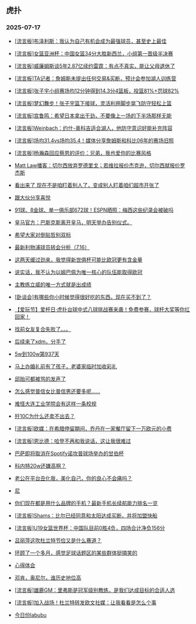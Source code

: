 ## 虎扑 
### 2025-07-17

+ [[流言板]布泽利斯：我认为自己有机会成为最强球员，甚至史上最佳](https://bbs.hupu.com/633765658.html)

+ [[流言板]女篮亚洲杯：中国女篮34分大胜新西兰，小组第一晋级半决赛](https://bbs.hupu.com/633768024.html)

+ [[流言板]威廉姆斯谈5年2.87亿续约雷霆：有点不真实，能让父母退休了](https://bbs.hupu.com/633767729.html)

+ [[流言板]TA记者：詹姆斯未提出任何交易&amp;买断，预计会参加湖人训练营](https://bbs.hupu.com/633768235.html)

+ [[流言板]张子宇小组赛场均12分钟得到14.3分4篮板，投篮81%+罚球82%](https://bbs.hupu.com/633768371.html)

+ [[流言板]梦幻舞步！张子宇篮下接球，灵活利用脚步晃飞防守轻松上篮](https://bbs.hupu.com/633766663.html)

+ [[流言板]宫鲁鸣：希望日本拿出干劲，不要像上一场的下半场那样无能](https://bbs.hupu.com/633769592.html)

+ [[流言板]Weinbach：约什-奥科吉适合湖人，他防守意识好能补充阵容](https://bbs.hupu.com/633769287.html)

+ [[流言板]场均31.4vs场均35.4！媒体分享詹姆斯和科比06年的赛场旧照](https://bbs.hupu.com/633766530.html)

+ [[流言板]杨瀚森回应蔡恩的评价：兄弟，我也爱你的比赛风格](https://bbs.hupu.com/633766793.html)

+ [Matt Law播客：切尔西放弃罗德里戈；若维拉报价杰克逊，切尔西就报价罗杰斯](https://bbs.hupu.com/633764988.html)

+ [看出来了 现在不是咱盯着别人了，变成别人盯着咱们超市开张了](https://bbs.hupu.com/633762381.html)

+ [跟大伙分享喜悦](https://bbs.hupu.com/633765381.html)

+ [91球、8金球、单一俱乐部672球！ESPN晒照：梅西这些纪录会被破吗](https://bbs.hupu.com/633764197.html)

+ [皇马官方：巴斯克斯离开皇马，明天举办告别仪式。](https://bbs.hupu.com/633765517.html)

+ [希望大家对倒贴哲别双标](https://bbs.hupu.com/633764864.html)

+ [最新利物浦球员转会分析（7.16）](https://bbs.hupu.com/633765587.html)

+ [这两天缓过劲来，我觉得新世俱杯可能比欧冠更有含金量](https://bbs.hupu.com/633766541.html)

+ [说实话，我不认为以姆巴佩为唯一核心的队伍能取得欧冠](https://bbs.hupu.com/633762600.html)

+ [主教练立威的唯一方式就是出成绩](https://bbs.hupu.com/633763101.html)

+ [[卧谈会]有哪些你小时候觉得很好吃的东西，现在买不到了？](https://bbs.hupu.com/633768824.html)

+ [【爱玩节】爱杆日·虎扑台球中式八球挑战赛来袭！免费参赛，球杆大奖等你扛回家！](https://bbs.hupu.com/633766083.html)

+ [找前女友复合失败了。。。](https://bbs.hupu.com/633767578.html)

+ [后续来了xdm，分手了](https://bbs.hupu.com/633766275.html)

+ [5w到100w第937天](https://bbs.hupu.com/633765919.html)

+ [马上办婚礼前有了孩子，老婆家临时加收彩礼](https://bbs.hupu.com/633766418.html)

+ [邱贻可都被骂的发声了](https://bbs.hupu.com/633766876.html)

+ [怎么感觉普信女比普信男还要多呢……](https://bbs.hupu.com/633769381.html)

+ [难怪大连工业学院会有这样一条校规](https://bbs.hupu.com/633765960.html)

+ [歼10C为什么还卖不出去？](https://bbs.hupu.com/633768315.html)

+ [[流言板]欧媒：在希腊停留期间，乔丹在一家餐厅留下一万欧元的小费](https://bbs.hupu.com/633770317.html)

+ [[流言板]恩比德：哈登不再和我说话，这让我很难过](https://bbs.hupu.com/633770815.html)

+ [巴萨即将取消在Spotify诺坎普球场举办的甘伯杯](https://bbs.hupu.com/633765386.html)

+ [科内特20w还嫌高啊？](https://bbs.hupu.com/633763026.html)

+ [老公在平台丑化我，美化自己，你的良心不会痛吗？](https://bbs.hupu.com/633769829.html)

+ [尼](https://bbs.hupu.com/633770147.html)

+ [你们现在都是用什么品牌的手机？最新手机长续航能力排名一览](https://bbs.hupu.com/633766372.html)

+ [[流言板]Shams：比尔已经同意和太阳达成买断，并将加盟快船](https://bbs.hupu.com/633771419.html)

+ [[流言板]U19女篮世界杯：中国队目前0胜4负，四场合计净负156分](https://bbs.hupu.com/633769807.html)

+ [吕丽萍这吹杜兰特节俭又是什么赛道？](https://bbs.hupu.com/633770284.html)

+ [环顾了一个多月，感觉足球话题区的某些群体挺搞笑的](https://bbs.hupu.com/633768123.html)

+ [心得体会](https://bbs.hupu.com/633769645.html)

+ [邓肯，奥尼尔，谁历史地位高](https://bbs.hupu.com/633768317.html)

+ [[流言板]雄鹿GM：里弗斯是冠军级别教练，是我们达成目标的合适人选](https://bbs.hupu.com/633770228.html)

+ [[流言板]加入战场！杜兰特转发欧文社媒：让我看看是怎么个事](https://bbs.hupu.com/633771934.html)

+ [今日份labubu](https://bbs.hupu.com/633769870.html)

